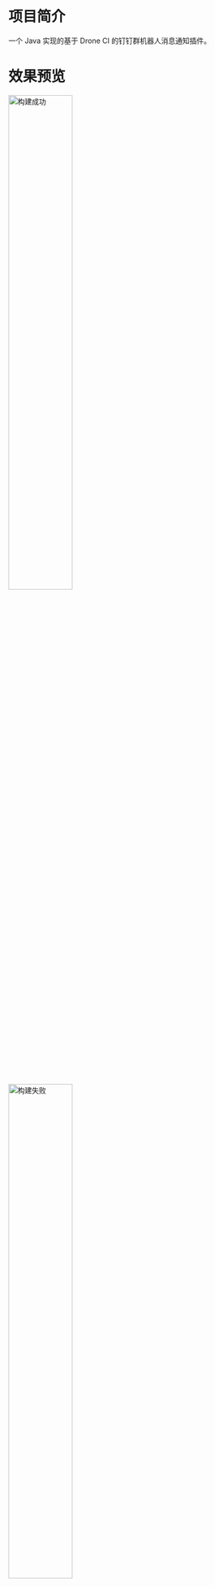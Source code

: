 # 项目简介

一个 Java 实现的基于 Drone CI 的钉钉群机器人消息通知插件。


# 效果预览
<img src="http://www.jpldx.com:2020/dingtalk-success.png" alt="构建成功" width = "50%" height = "50%" />
<img src="http://www.jpldx.com:2020/dingtalk-failure.png" alt="构建失败" width = "50%" height = "50%" />


# 使用方法
你可以在 [Drone CI](https://www.drone.io/) 的 pipeline 文件里通过如下配置使用它：
```yaml
steps:
  - name: dingtalk
    pull: if-not-exists
    image: jpldx/drone-plugin-dingtalk-message
    settings:
      access_token: ${your_access_token}
    when:
      status:
        - failure
        - success
```

# 注意
- 暂时只支持钉钉群机器人 `markdown` 消息类型。
- 暂不支持钉钉群机器人安全设置中的 `自定义关键词` 和 `加签` 方式。
- Docker 镜像不够轻量，后续考虑使用 Go 实现。
- 暂不支持参数自定义，如：通知标题、字体颜色、LOGO等。